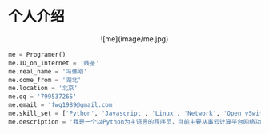 个人介绍
=======

<p align="center">
![me](image/me.jpg)
</p>

```Python
me = Programer()
me.ID_on_Internet = '贱圣'
me.real_name = '冯伟刚'
me.come_from = '湖北'
me.location = '北京'
me.qq = '799537265'
me.email = 'fwg1989@gmail.com'
me.skill_set = ['Python', 'Javascript', 'Linux', 'Network', 'Open vSwitch']
me.description = '我是一个以Python为主语言的程序员，目前主要从事云计算平台网络功能的开发。平时主要是写写代码，看看书。周末的时候喜欢打游戏，踢足球和看电影。'
```